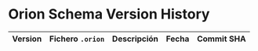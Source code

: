 # Orion Schema Version History

| Version | Fichero `.orion` | Descripción | Fecha | Commit SHA |
|:-------:|:-----------------|:-----------:|:-----:|:----------:|
